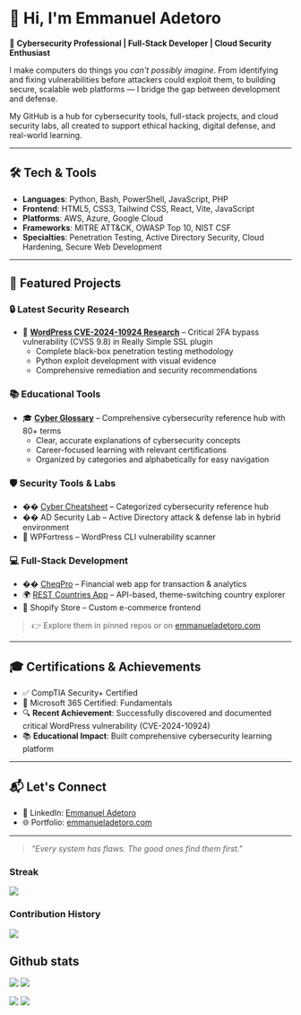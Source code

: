 # 👋 Hi, I'm Emmanuel Adetoro

🔐 **Cybersecurity Professional | Full-Stack Developer | Cloud Security Enthusiast**

I make computers do things you *can't possibly imagine*. From identifying and fixing vulnerabilities before attackers could exploit them, to building secure, scalable web platforms — I bridge the gap between development and defense.

My GitHub is a hub for cybersecurity tools, full-stack projects, and cloud security labs, all created to support ethical hacking, digital defense, and real-world learning.

---

## 🛠️ Tech & Tools

- **Languages**: Python, Bash, PowerShell, JavaScript, PHP  
- **Frontend**: HTML5, CSS3, Tailwind CSS, React, Vite, JavaScript  
- **Platforms**: AWS, Azure, Google Cloud  
- **Frameworks**: MITRE ATT&CK, OWASP Top 10, NIST CSF  
- **Specialties**: Penetration Testing, Active Directory Security, Cloud Hardening, Secure Web Development

---

## 🚀 Featured Projects

### 🔒 **Latest Security Research**
- 🎯 **[WordPress CVE-2024-10924 Research](https://github.com/ademto/wordpress-cve-2024-10924-pentest)** – Critical 2FA bypass vulnerability (CVSS 9.8) in Really Simple SSL plugin
  - Complete black-box penetration testing methodology
  - Python exploit development with visual evidence
  - Comprehensive remediation and security recommendations

### 📚 **Educational Tools**
- 🎓 **[Cyber Glossary](https://www.cyberglossary.study/)** – Comprehensive cybersecurity reference hub with 80+ terms
  - Clear, accurate explanations of cybersecurity concepts
  - Career-focused learning with relevant certifications
  - Organized by categories and alphabetically for easy navigation

### 🛡️ **Security Tools & Labs**
- ��️ [Cyber Cheatsheet](https://cheatsheet.ademto.com) – Categorized cybersecurity reference hub  
- ��️ AD Security Lab – Active Directory attack & defense lab in hybrid environment  
- 🧱 WPFortress – WordPress CLI vulnerability scanner  

### 💻 **Full-Stack Development**
- �� [CheqPro](https://cheqpro.tech) – Financial web app for transaction & analytics  
- 🌍 [REST Countries App](https://rest-countries-ademto.netlify.app) – API-based, theme-switching country explorer  
- 🛒 Shopify Store – Custom e-commerce frontend  

> 👉 Explore them in pinned repos or on [emmanueladetoro.com](https://emmanueladetoro.com)

---

## 🎓 Certifications & Achievements

- ✅ CompTIA Security+ Certified  
- 💼 Microsoft 365 Certified: Fundamentals  
- 🔍 **Recent Achievement**: Successfully discovered and documented critical WordPress vulnerability (CVE-2024-10924)
- 📚 **Educational Impact**: Built comprehensive cybersecurity learning platform

---

## 📬 Let's Connect

<!-- - 📧 Email: [info@emmanueladetoro.com](mailto:info@emmanueladetoro.com)  -->
- 💼 LinkedIn: [Emmanuel Adetoro](https://www.linkedin.com/in/emmanuel-adetoro)  
- 🌐 Portfolio: [emmanueladetoro.com](https://emmanueladetoro.com)

---

> *"Every system has flaws. The good ones find them first."*

### Streak

<a href="https://github-readme-streak-stats.herokuapp.com/?user=ademto">
  <img align="center" src="https://github-readme-streak-stats.herokuapp.com/?user=ademto" />
</a>

<br>

### Contribution History
![](http://github-profile-summary-cards.vercel.app/api/cards/profile-details?username=ademto&theme=default)

## Github stats

<!--
[![](https://raw.githubusercontent.com/KingDavidJnr/KingDavidJnr/version-2/profile-summary-card-output/github/0-profile-details.svg)](https://github.com/vn7n24fzkq/github-profile-summary-cards)
-->

![](http://github-profile-summary-cards.vercel.app/api/cards/repos-per-language?username=ademto&theme=default) ![](http://github-profile-summary-cards.vercel.app/api/cards/most-commit-language?username=ademto&theme=default)

![](http://github-profile-summary-cards.vercel.app/api/cards/stats?username=ademto&theme=default) ![](http://github-profile-summary-cards.vercel.app/api/cards/productive-time?username=ademto&theme=default&utcOffset=8)

<!--
**ademto/ademto** is a ✨ _special_ ✨ repository because its `README.md` (this file) appears on your GitHub profile.

Here are some ideas to get you started:

- 🔭 I'm currently working on ...
- 🌱 I'm currently learning ...
- 👯 I'm looking to collaborate on ...
- 🤔 I'm looking for help with ...
- �� Ask me about ...
- 📫 How to reach me: ...
- 😄 Pronouns: ...
- ⚡ Fun fact: ...
-->
